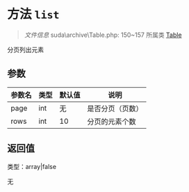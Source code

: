 # 方法 `list`

> *文件信息* suda\archive\Table.php: 150~157
> 所属类 [Table](../Table.md)


分页列出元素


## 参数


| 参数名 | 类型 | 默认值 | 说明 |
|--------|-----|-------|-------|
| page |  int | 无 |   是否分页（页数） |
| rows |  int | 10 |  分页的元素个数 |



## 返回值

类型：array|false

无


